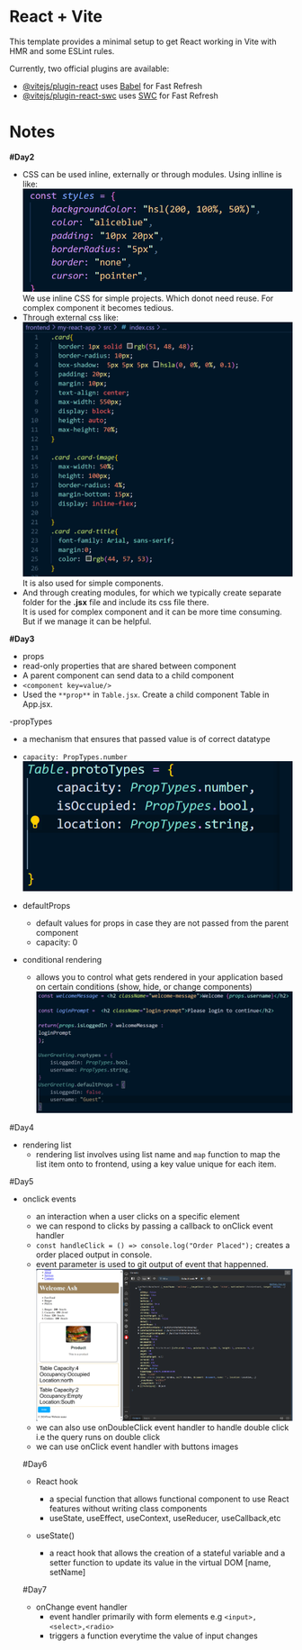 # React + Vite

This template provides a minimal setup to get React working in Vite with HMR and some ESLint rules.

Currently, two official plugins are available:

- [@vitejs/plugin-react](https://github.com/vitejs/vite-plugin-react/blob/main/packages/plugin-react/README.md) uses [Babel](https://babeljs.io/) for Fast Refresh
- [@vitejs/plugin-react-swc](https://github.com/vitejs/vite-plugin-react-swc) uses [SWC](https://swc.rs/) for Fast Refresh



# Notes

**#Day2**
- CSS can be used inline, externally or through modules. Using inlline is like:
![alt text](./images/inlinecss.png)
We use inline CSS for simple projects. Which donot need reuse. For complex component it becomes tedious.
- Through external css like:
![alt text](./images/extCss.png)
It is also used for simple components.
- And through creating modules, for which we typically create separate folder for the **<component>.jsx** file and include its css file there.<br>
It is used for complex component and it can be more time consuming. But if we manage it can be helpful.

**#Day3**
- props 
 - read-only properties that are shared between component
 - A parent component can send data to a child component
 - ```<component key=value/>```
 - Used the ```**prop**``` in ```Table.jsx```. Create a child component Table in App.jsx.

-propTypes
 - a mechanism that ensures that passed value is of correct datatype
 - ```capacity: PropTypes.number```
 ![alt text](./images/propType.png)

- defaultProps
  - default values for props in case they are not passed from the parent component 
  - capacity: 0



- conditional rendering
  - allows you to control what gets rendered in your application based on certain conditions (show, hide, or change components)
  ![alt text](./images/condRendering.png)


#Day4
- rendering list
  - rendering list involves using list name and ```map``` function to map the list item onto to frontend, using a key value unique for each item.

#Day5
- onclick events
  - an interaction when a user clicks on a specific element
  - we can respond to clicks by passing a callback to onClick event handler
  - ```const handleClick = () => console.log("Order Placed");``` creates a order placed output in console.
  - event parameter is used to git output of event that happenned.
  ![alt text](./images/eventparam.png)
  - we can also use onDoubleClick event handler to handle double click i.e the query runs on double click
  - we can use onClick event handler with buttons images

  #Day6
  - React hook
    - a special function that allows functional component to use React features without writing class components
    - useState, useEffect, useContext, useReducer, useCallback,etc
  
  - useState()
    - a react hook that allows the creation of a stateful variable and a setter function to update its value in the virtual DOM [name, setName]

  
  #Day7
  - onChange event handler
    - event handler primarily with form elements
    e.g ```<input>, <select>,<radio>```
    - triggers a function everytime the value of input changes